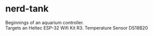 # nerd-tank
Beginnings of an aquarium controller.  
Targets an Heltec ESP-32 Wifi Kit R3.
Temperature Sensor DS18B20
